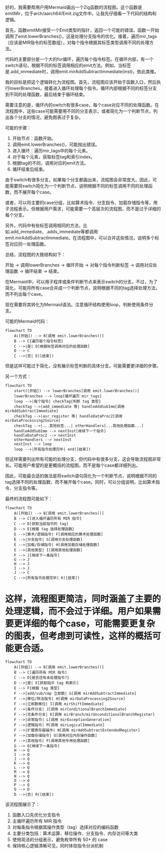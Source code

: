 好的，我需要帮用户用Mermaid画出一个Zig函数的流程图。这个函数是emitMir，位于arch/aarch64/Emit.zig文件中。让我先仔细看一下代码的结构和逻辑。

首先，函数emitMir接受一个Emit类型的指针，返回一个可能的错误。函数一开始调用了emit.lowerBranches()，这是处理分支指令的优化。接着，遍历mir_tags（应该是MIR指令的标签数组），对每个指令根据其标签类型调用不同的处理方法。

代码的主要部分是一个大的for循环，遍历每个指令标签。在循环内部，有一个switch语句，根据不同的标签调用相应的emit方法。例如，当标签是.add_immediate时，调用emit.mirAddSubtractImmediate(inst)，依此类推。

我的目标是把这个逻辑转化为流程图。首先，流程图应该开始于函数入口，然后执行lowerBranches，接着进入循环处理每个指令。循环内部根据不同的标签分支到不同的处理函数，最后结束于循环结束。

需要注意的是，循环内的switch有很多case，每个case对应不同的处理函数。在流程图中，这些case可能需要用不同的分支表示，或者简化为一个判断节点，列出各个分支的情况，避免图表过于复杂。

可能的步骤：

1. 开始节点：函数开始。
2. 调用emit.lowerBranches()，可能抛出错误。
3. 进入循环：遍历mir_tags中的每个元素。
4. 对于每个元素，获取标签tag和索引index。
5. 根据tag的不同，调用对应的emit方法。
6. 循环结束后结束。

由于switch有很多分支，如果每个分支都画出来，流程图会非常庞大。因此，可能需要将switch简化为一个判断节点，说明根据不同的标签调用不同的处理函数，而不展开每个case。

或者，可以将主要的case分组，比如算术指令、分支指令、加载存储指令等，用子流程表示。但根据用户需求，可能需要一个高层次的流程图，而不是过于详细的每个分支。

另外，代码中有些标签调用相同的方法，比如.add_immediate、.adds_immediate等都调用emit.mirAddSubtractImmediate。在流程图中，可以合并这些情况，说明多个标签对应同一处理函数。

总结，流程图的大致结构如下：

开始 → 调用lowerBranches → 循环开始 → 对每个指令判断标签 → 调用对应处理函数 → 循环结束 → 结束。

在Mermaid中，可以用子程序或条件判断节点来表示switch的分支。不过，为了简化，可能将所有case合并成一个判断节点，说明根据不同的tag选择处理方法，而不列出每个case。

现在需要将其转化为Mermaid语法。注意循环结构使用loop，判断使用条件分支。

可能的Mermaid代码：

```mermaid
flowchart TD
    A([开始]) --> B[调用 emit.lowerBranches()]
    B --> C{遍历每个指令标签}
    C -->|是| D[根据标签调用对应的处理函数]
    D --> C
    C -->|否| E([结束])
```

但是这样可能过于简化，没有展示标签判断的具体分支。可能需要更详细的步骤。

另一个方式：

```mermaid
flowchart TD
    start([开始]) --> lowerBranches[调用 emit.lowerBranches()]
    lowerBranches --> loop[循环遍历 mir_tags]
    loop -->|每个指令| checkTag{判断 tag 类型}
    checkTag -->|add_immediate 等| handleAddSubImm[调用 mirAddSubtractImmediate]
    checkTag -->|asr_register 等| handleDataProc2[调用 mirDataProcessing2Source]
    checkTag -->|...其他标签...| otherHandlers[...其他处理函数...]
    handleAddSubImm --> nextInst[继续下一个指令]
    handleDataProc2 --> nextInst
    otherHandlers --> nextInst
    nextInst --> loop
    loop -->|所有指令处理完毕| end([结束])
```

但这样需要列出所有可能的处理分支，但代码中有很多分支，这会导致流程图非常长。可能用户希望的是更概括的流程图，而不是每个case都详细列出。

因此，可能最合适的做法是将switch语句简化为一个判断节点，说明根据不同的tag选择不同的处理函数，而不展开每个case。同时，可以分组说明，比如算术指令、分支指令等。

最终的流程图可能如下：

```mermaid
flowchart TD
    A([开始]) --> B[调用 emit.lowerBranches()]
    B --> C[进入循环遍历所有 MIR 指令]
    C --> D[获取当前指令的 tag]
    D --> E{根据 tag 选择处理函数}
    E -->|算术/逻辑指令| F[调用相应的算术处理函数]
    E -->|分支指令| G[调用分支处理函数]
    E -->|加载/存储指令| H[调用加载存储处理函数]
    E -->|其他类型| I[调用其他处理函数]
    F --> J[继续下一条指令]
    G --> J
    H --> J
    I --> J
    J --> C
    C -->|所有指令处理完毕| K([结束])
```

这样，流程图更简洁，同时涵盖了主要的处理逻辑，而不会过于详细。用户如果需要更详细的每个case，可能需要更复杂的图表，但考虑到可读性，这样的概括可能更合适。
================================================
```mermaid
flowchart TD
    A([开始]) --> B[调用 emit.lowerBranches()]
    B --> C[遍历所有 MIR 指令]
    C --> D{是否还有未处理指令?}
    D -->|是| E[获取指令 tag 和索引]
    E --> F{根据 tag 类型}
    F -->|add/sub/cmp 立即数| G[调用 mirAddSubtractImmediate]
    F -->|移位/除法指令| H[调用 mirDataProcessing2Source]
    F -->|立即数移位| I[调用 mirShiftImmediate]
    F -->|条件分支| J[调用 mirConditionalBranchImmediate]
    F -->|无条件分支| K[调用 mirBranch/mirUnconditionalBranchRegister]
    F -->|异常指令| L[调用 mirExceptionGeneration]
    F -->|逻辑指令| M[调用 mirLogicalImmediate]
    F -->|扩展寄存器操作| N[调用 mirAddSubtractExtendedRegister]
    F -->|加载存储指令| O[调用对应内存操作函数]
    F -->|其他指令| P[调用其他专用处理函数]
    G --> Q[继续下一条指令]
    H --> Q
    I --> Q
    J --> Q
    K --> Q
    L --> Q
    M --> Q
    N --> Q
    O --> Q
    P --> Q
    Q --> D
    D -->|否| R([结束])
``` 

该流程图展示了：
1. 函数入口先优化分支指令
2. 主循环遍历所有 MIR 指令
3. 对每条指令根据其操作类型（tag）选择对应的编码函数
4. 主要分类包括：算术运算、移位操作、分支指令、内存访问等大类
5. 使用简洁的分组表示，避免枚举所有 50+ 的 case
6. 保持核心逻辑清晰可见，同时体现指令分派机制